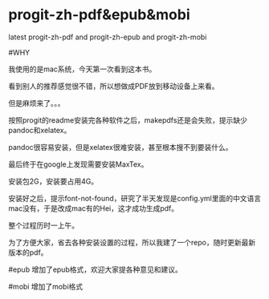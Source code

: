 progit-zh-pdf&epub&mobi
=============

latest progit-zh-pdf and progit-zh-epub and progit-zh-mobi

#WHY

我使用的是mac系统，今天第一次看到这本书。

看到别人的推荐感觉很不错，所以想做成PDF放到移动设备上来看。

但是麻烦来了。。。

按照progit的readme安装完各种软件之后，makepdfs还是会失败，提示缺少pandoc和xelatex。

pandoc很容易安装，但是xelatex很难安装，甚至根本搜不到要装什么。

最后终于在google上发现需要安装MaxTex。

安装包2G，安装要占用4G。

安装好之后，提示font-not-found，研究了半天发现是config.yml里面的中文语言mac没有，于是改成mac有的Hei，这才成功生成pdf。

整个过程历时一上午。

为了方便大家，省去各种安装设置的过程，所以我建了一个repo，随时更新最新版本的pdf。

#epub
增加了epub格式，欢迎大家提各种意见和建议。

#mobi
增加了mobi格式
